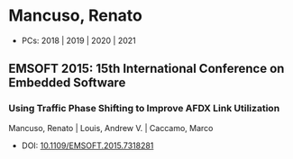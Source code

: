 # Mancuso, Renato

* PCs: 2018 | 2019 | 2020 | 2021

## EMSOFT 2015: 15th International Conference on Embedded Software

### Using Traffic Phase Shifting to Improve AFDX Link Utilization
Mancuso, Renato | Louis, Andrew V. | Caccamo, Marco
* DOI: [10.1109/EMSOFT.2015.7318281](https://doi.org/10.1109/EMSOFT.2015.7318281)

